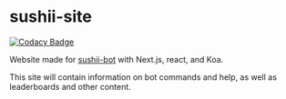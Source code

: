 # sushii-site

[![Codacy Badge](https://api.codacy.com/project/badge/Grade/5cc0ca9aefa8469a8059837bd58791c6)](https://www.codacy.com/app/drklee3/sushii-site?utm_source=github.com&amp;utm_medium=referral&amp;utm_content=drklee3/sushii-site&amp;utm_campaign=Badge_Grade)

Website made for [sushii-bot](https://github.com/drklee3/sushii-bot) with Next.js, react, and Koa.

This site will contain information on bot commands and help, as well as leaderboards and other content.